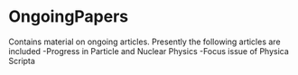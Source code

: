 # OngoingPapers
Contains material on ongoing articles. Presently the following articles are included
-Progress in Particle and Nuclear Physics
-Focus issue of Physica Scripta
